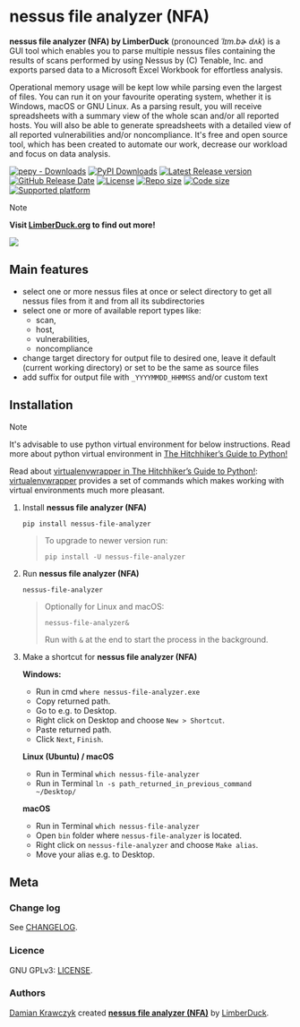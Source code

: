 # nessus file analyzer (NFA)

**nessus file analyzer (NFA) by LimberDuck** (pronounced *ˈlɪm.bɚ dʌk*) is a GUI
tool which enables you to parse multiple nessus files containing the results
of scans performed by using Nessus by (C) Tenable, Inc. and exports parsed
data to a Microsoft Excel Workbook for effortless analysis.

Operational memory usage will be kept low while parsing even the largest of
files. You can run it on your favourite operating system, whether it is Windows,
macOS or GNU Linux. As a parsing result, you will receive spreadsheets with a
summary view of the whole scan and/or all reported hosts. You will also be
able to generate spreadsheets with a detailed view of all reported
vulnerabilities and/or noncompliance.
It's free and open source tool, which has been created to automate our work,
decrease our workload and focus on data analysis.

[![pepy - Downloads](https://img.shields.io/pepy/dt/nessus-file-analyzer?logo=PyPI)](https://pepy.tech/projects/nessus-file-analyzer) [![PyPI Downloads](https://static.pepy.tech/badge/nessus-file-analyzer/month)](https://pepy.tech/projects/nessus-file-analyzer)
[![Latest Release version](https://img.shields.io/github/v/release/LimberDuck/nessus-file-analyzer?label=Latest%20release)](https://github.com/LimberDuck/nessus-file-analyzer/releases) 
[![GitHub Release Date](https://img.shields.io/github/release-date/limberduck/nessus-file-analyzer?label=released&logo=GitHub)](https://github.com/LimberDuck/nessus-file-analyzer/releases)
[![License](https://img.shields.io/github/license/LimberDuck/nessus-file-analyzer.svg)](https://github.com/LimberDuck/nessus-file-analyzer/blob/master/LICENSE)
[![Repo size](https://img.shields.io/github/repo-size/LimberDuck/nessus-file-analyzer.svg)](https://github.com/LimberDuck/nessus-file-analyzer)
[![Code size](https://img.shields.io/github/languages/code-size/LimberDuck/nessus-file-analyzer.svg)](https://github.com/LimberDuck/nessus-file-analyzer)
[![Supported platform](https://img.shields.io/badge/platform-windows%20%7C%20macos%20%7C%20linux-lightgrey.svg)](https://github.com/LimberDuck/nessus-file-analyzer)
<!-- [![PyPI - Downloads](https://img.shields.io/pypi/dm/nessus-file-analyzer?logo=PyPI)](https://pypistats.org/packages/nessus-file-analyzer) -->
<!-- [![Documentation Status](https://readthedocs.org/projects/nessus-file-analyzer/badge/?version=latest)](https://nessus-file-analyzer.readthedocs.io/en/latest/?badge=latest) -->

> [!NOTE]
> **Visit [LimberDuck.org][LimberDuck] to find out more!**

![](https://limberduck.org/en/latest/_images/nfa.png)

## Main features

* select one or more nessus files at once or select directory to get all nessus files from it and from all its subdirectories
* select one or more of available report types like: 
  * scan, 
  * host, 
  * vulnerabilities,
  * noncompliance
* change target directory for output file to desired one, leave it default (current working directory) or set to be the same as source files
* add suffix for output file with `_YYYYMMDD_HHMMSS` and/or custom text

## Installation

> [!NOTE]
> It's advisable to use python virtual environment for below instructions. Read more about python virtual environment in [The Hitchhiker’s Guide to Python!](https://docs.python-guide.org/dev/virtualenvs/)
> 
>Read about [virtualenvwrapper in The Hitchhiker’s Guide to Python!](https://docs.python-guide.org/dev/virtualenvs/#virtualenvwrapper): [virtualenvwrapper](https://virtualenvwrapper.readthedocs.io) provides a set of commands which makes working with virtual environments much more pleasant.


1. Install **nessus file analyzer (NFA)**
    
   `pip install nessus-file-analyzer`

   > To upgrade to newer version run:
   > 
   > `pip install -U nessus-file-analyzer`

2. Run **nessus file analyzer (NFA)**

   `nessus-file-analyzer`
   
   > Optionally for Linux and macOS:
   > 
   > `nessus-file-analyzer&`
   > 
   > Run with `&` at the end to start the process in the background.

3. Make a shortcut for **nessus file analyzer (NFA)**

   **Windows:**
   
   - Run in cmd `where nessus-file-analyzer.exe`
   - Copy returned path.
   - Go to e.g. to Desktop.
   - Right click on Desktop and choose `New > Shortcut`.
   - Paste returned path.
   - Click `Next`, `Finish`.
   
   **Linux (Ubuntu) / macOS**
   - Run in Terminal `which nessus-file-analyzer`
   - Run in Terminal `ln -s path_returned_in_previous_command ~/Desktop/`

   **macOS**

   - Run in Terminal `which nessus-file-analyzer`
   - Open `bin` folder where `nessus-file-analyzer` is located.
   - Right click on `nessus-file-analyzer` and choose `Make alias`.
   - Move your alias e.g. to Desktop.

## Meta

### Change log

See [CHANGELOG].


### Licence

GNU GPLv3: [LICENSE].


### Authors

[Damian Krawczyk] created **[nessus file analyzer (NFA)]** by [LimberDuck].

[nessus file analyzer (NFA)]: https://limberduck.org/en/latest/tools/nessus-file-analyzer
[Damian Krawczyk]: https://damiankrawczyk.com
[LimberDuck]: https://limberduck.org
[CHANGELOG]: https://github.com/LimberDuck/nessus-file-analyzer/blob/master/CHANGELOG.md
[LICENSE]: https://github.com/LimberDuck/nessus-file-analyzer/blob/master/LICENSE
